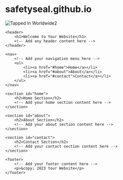 # safetyseal.github.io
![Tapped In Worldwide2](https://github.com/safetyseal/safetyseal.github.io/assets/154044168/2c065c0d-c5d1-4b48-a83c-3fe675d08f57)
<!DOCTYPE html>
<html lang="en">
<head>
    <meta charset="UTF-8">
    <meta name="viewport" content="width=device-width, initial-scale=1.0">
    <title>Your Website Title</title>
    <!-- You can link to your CSS files or include any other necessary meta tags here -->
</head>
<body>

    <header>
        <h1>Welcome to Your Website</h1>
        <!-- Add any header content here -->
    </header>

    <nav>
        <!-- Add your navigation menu here -->
        <ul>
            <li><a href="#home">Home</a></li>
            <li><a href="#about">About</a></li>
            <li><a href="#contact">Contact</a></li>
        </ul>
    </nav>

    <section id="home">
        <h2>Home Section</h2>
        <!-- Add your home section content here -->
    </section>

    <section id="about">
        <h2>About Section</h2>
        <!-- Add your about section content here -->
    </section>

    <section id="contact">
        <h2>Contact Section</h2>
        <!-- Add your contact section content here -->
    </section>

    <footer>
        <!-- Add your footer content here -->
        <p>&copy; 2023 Your Website</p>
    </footer>

</body>
</html>
